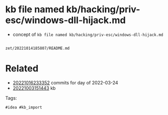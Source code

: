 # kb file named kb/hacking/priv-esc/windows-dll-hijack.md

- concept of `kb file named kb/hacking/priv-esc/windows-dll-hijack.md`

```
```

` zet/20221014185807/README.md `

# Related

- [20221016233352](/zet/20221016233352/README.md) commits for day of 2022-03-24
- [20221003151443](/zet/20221003151443/README.md) kb

Tags:

    #idea #kb_import
